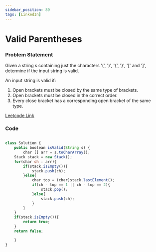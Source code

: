 ```yaml
---
sidebar_position: 89
tags: [LinkedIn]
---
```


# Valid Parentheses

### Problem Statement

Given a string s containing just the characters '(', ')', '{', '}', '[' and ']', determine if the input string is valid.

An input string is valid if:

1. Open brackets must be closed by the same type of brackets.
2. Open brackets must be closed in the correct order.
3. Every close bracket has a corresponding open bracket of the same type.

[Leetcode Link](https://leetcode.com/problems/valid-parentheses/)

### Code

```jsx title="Java Code"

class Solution {
    public boolean isValid(String s) {
        char [] arr = s.toCharArray();
	Stack stack = new Stack();
	for(char ch : arr){
		if(stack.isEmpty()){
			stack.push(ch);
		}else{
			char top = (char)stack.lastElement();
			if(ch - top == 1 || ch - top == 2){
				stack.pop();
			}else{
				stack.push(ch);
			}
		}
	}
	if(stack.isEmpty()){
	    return true;
	}
	return false;

    }
}


```
